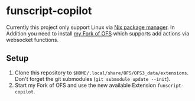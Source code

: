 # funscript-copilot

Currently this project only support Linux via [Nix package manager](https://nixos.org/download.html). In Addition you need to install [my Fork of OFS](https://github.com/michael-mueller-git/OFS) which supports add actions via websocket functions.

## Setup

1. Clone this repository to `$HOME/.local/share/OFS/OFS3_data/extensions`. Don't forget the git submodules (`git submodule update --init`).
2. Start my Fork of OFS and use the new available Extension `funscript-copilot`.

